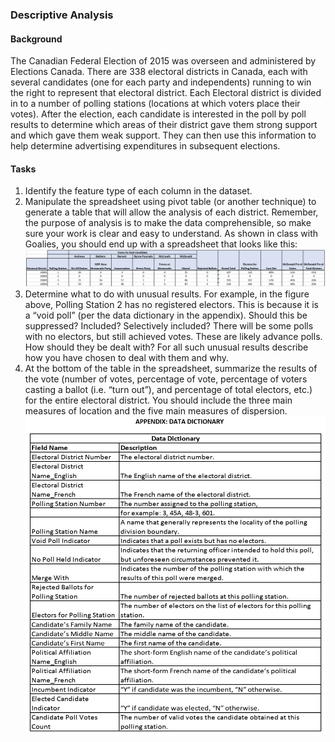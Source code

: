 ### Descriptive Analysis
#### Background
The Canadian Federal Election of 2015 was overseen and administered by Elections Canada. There are 338 electoral districts in Canada, each with several candidates (one for each party and independents) running to win the right to represent that electoral district.
Each Electoral district is divided in to a number of polling stations (locations at which voters place their votes). After the election, each candidate is interested in the poll by poll results to determine which areas of their district gave them strong support and which gave them weak support. They can then use this information to help determine advertising expenditures in subsequent elections.
#### Tasks
1. Identify the feature type of each column in the dataset.
2. Manipulate the spreadsheet using pivot table (or another technique) to generate a
table that will allow the analysis of each district. Remember, the purpose of analysis is to make the data comprehensible, so make sure your work is clear and easy to understand. As shown in class with Goalies, you should end up with a spreadsheet that looks like this:
![title](01-1.png)
3. Determine what to do with unusual results. For example, in the figure above, Polling
Station 2 has no registered electors. This is because it is a “void poll” (per the data dictionary in the appendix). Should this be suppressed? Included? Selectively included? There will be some polls with no electors, but still achieved votes. These are likely advance polls. How should they be dealt with? For all such unusual results describe how you have chosen to deal with them and why.
4. At the bottom of the table in the spreadsheet, summarize the results of the vote (number of votes, percentage of vote, percentage of voters casting a ballot (i.e. “turn out”), and percentage of total electors, etc.) for the entire electoral district. You should include the three main measures of location and the five main measures of dispersion.
![title](01-2.png)